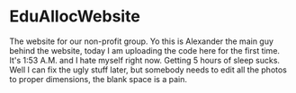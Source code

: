 # EduAllocWebsite
The website for our non-profit group.
Yo this is Alexander the main guy behind the website, today I am uploading the code here for the first time. It's 1:53 A.M. and I hate myself right now. Getting 5 hours of sleep sucks. Well I can fix the ugly stuff later, but somebody needs to edit all the photos to proper dimensions, the blank space is a pain.
